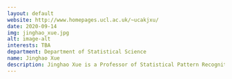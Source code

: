 ```yaml
---
layout: default
website: http://www.homepages.ucl.ac.uk/~ucakjxu/
date: 2020-09-14
img: jinghao_xue.jpg
alt: image-alt
interests: TBA
department: Department of Statistical Science
name: Jinghao Xue
description: Jinghao Xue is a Professor of Statistical Pattern Recognition. His research themes include statistical machine learning, multivariate and high-dimensional data analysis, statistical pattern recognition, and image analysis. 
---
```


